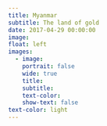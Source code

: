 ```yaml
---
title: Myanmar
subtitle: The land of gold
date: 2017-04-29 00:00:00
image:
float: left
images:
  - image:
    portrait: false
    wide: true
    title:
    subtitle:
    text-color:
    show-text: false
text-color: light
---
```


